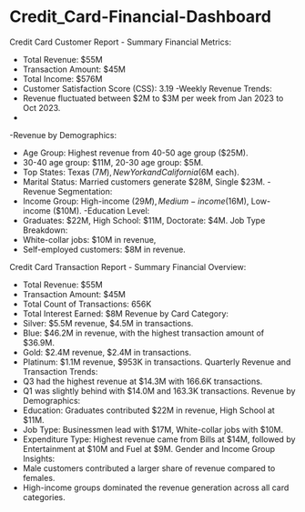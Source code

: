 # Credit_Card-Financial-Dashboard   



Credit Card Customer Report - Summary
Financial Metrics:
- Total Revenue: $55M
- Transaction Amount: $45M
- Total Income: $576M
- Customer Satisfaction Score (CSS): 3.19
-Weekly Revenue Trends:
- Revenue fluctuated between $2M to $3M per week from Jan 2023 to Oct 2023.
- 
-Revenue by Demographics:
- Age Group: Highest revenue from 40-50 age group ($25M).
 - 30-40 age group: $11M, 20-30 age group: $5M.
- Top States: Texas ($7M), New York and California ($6M each).
- Marital Status: Married customers generate $28M, Single $23M.
-Revenue Segmentation:
- Income Group: High-income ($29M), Medium-income ($16M), Low-income ($10M).
-Education Level:
- Graduates: $22M, High School: $11M, Doctorate: $4M.
Job Type Breakdown:
- White-collar jobs: $10M in revenue,
- Self-employed customers: $8M in revenue.

  
Credit Card Transaction Report - Summary
Financial Overview:
- Total Revenue: $55M
- Transaction Amount: $45M
- Total Count of Transactions: 656K
- Total Interest Earned: $8M
Revenue by Card Category:
- Silver: $5.5M revenue, $4.5M in transactions.
- Blue: $46.2M in revenue, with the highest transaction amount of $36.9M.
- Gold: $2.4M revenue, $2.4M in transactions.
- Platinum: $1.1M revenue, $953K in transactions.
Quarterly Revenue and Transaction Trends:
- Q3 had the highest revenue at $14.3M with 166.6K transactions.
- Q1 was slightly behind with $14.0M and 163.3K transactions.
Revenue by Demographics:
- Education: Graduates contributed $22M in revenue, High School at $11M.
- Job Type: Businessmen lead with $17M, White-collar jobs with $10M.
- Expenditure Type: Highest revenue came from Bills at $14M, followed by Entertainment at $10M
and Fuel at $9M.
Gender and Income Group Insights:
- Male customers contributed a larger share of revenue compared to females.
- High-income groups dominated the revenue generation across all card categories.
